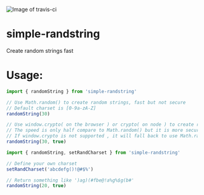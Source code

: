 ![Image of travis-ci](https://travis-ci.org/dustin71728/simple-randstring.svg?branch=master)

# simple-randstring
Create random strings fast

# Usage:

```javascript
import { randomString } from 'simple-randstring'

// Use Math.random() to create random strings, fast but not secure
// Default charset is [0-9a-zA-Z]
randomString(30)

// Use window.crypto( on the browser ) or crypto( on node ) to create random strings
// The speed is only half compare to Math.random() but it is more secure
// If window.crypto is not supported , it will fall back to use Math.random()
randomString(30, true)
```

```javascript
import { randomString, setRandCharset } from 'simple-randstring'

// Define your own charset
setRandCharset('abcdefg()!@#$%')

// Return something like ')ag)(#fbe@!a%g%$g(b#'
randomString(20, true)
```
